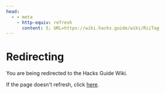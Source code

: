 ```yaml
---
head:
  - - meta
    - http-equiv: refresh
      content: 5; URL=https://wiki.hacks.guide/wiki/RiiTag
---
```


# Redirecting

You are being redirected to the Hacks Guide Wiki.

If the page doesn't refresh, click [here](https://wiki.hacks.guide/wiki/RiiTag).
